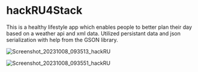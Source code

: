 # hackRU4Stack

This is a healthy lifestyle app which enables people to better plan their day based on a weather api and xml data. Utilized persistant data and json serialization with help from the GSON library.

![Screenshot_20231008_093513_hackRU](https://github.com/OreoJuice/hackRU4Stack/assets/114830718/5afe5dd2-2b91-4e38-a5aa-6290730f16be)

![Screenshot_20231008_093551_hackRU](https://github.com/OreoJuice/hackRU4Stack/assets/114830718/a72ad2bf-1829-4077-a4f6-b1f0910ee9fa)
